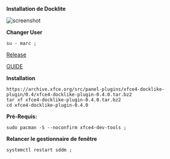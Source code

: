 **Installation de Docklite**

![screenshot](https://i.imgur.com/b4qDHCB.jpg)

**Changer User**
```
su - marc ;
```

[Release](https://docs.xfce.org/panel-plugins/xfce4-docklike-plugin/start#latest_release)

[GUIDE](https://www.reddit.com/r/xfce/comments/og249s/xfce4docklikeplugin_v030_released/)

**Installation**
```
https://archive.xfce.org/src/panel-plugins/xfce4-docklike-plugin/0.4/xfce4-docklike-plugin-0.4.0.tar.bz2
tar xf xfce4-docklike-plugin-0.4.0.tar.bz2
cd xfce4-docklike-plugin-0.4.0
```

**Pré-Requis:**
```
sudo pacman -S --noconfirm xfce4-dev-tools ;
```

**Relancer le gestionnaire de fenêtre**
```
systemctl restart sddm ;
```

